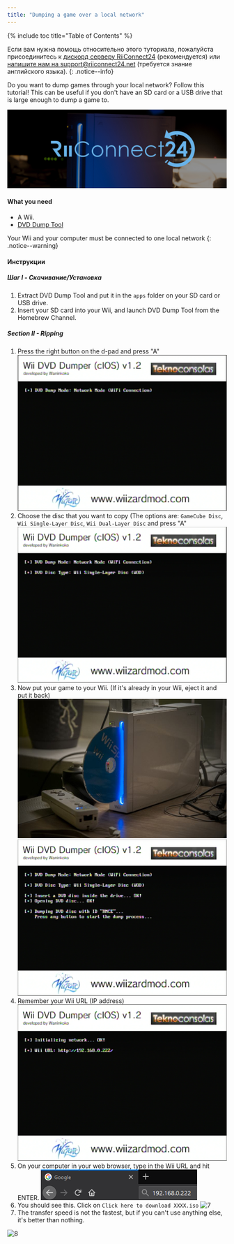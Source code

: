 ```yaml
---
title: "Dumping a game over a local network"
---
```


{% include toc title="Table of Contents" %}

Если вам нужна помощь относительно этого туториала, пожалуйста присоединитесь к [дискорд серверу RiiConnect24](https://discord.gg/b4Y7jfD) (рекомендуется) или [напишите нам на support@riiconnect24.net](mailto:support@riiconnect24.net) (требуется знание английского языка).
{: .notice--info}

Do you want to dump games through your local network? Follow this tutorial! This can be useful if you don't have an SD card or a USB drive that is large enough to dump a game to.

![RiiConnect24 Logo](/images/WiiRC24Logo.jpg)

#### What you need

* A Wii.
* [DVD Dump Tool](/assets/files/DVDDumpTool.zip)

Your Wii and your computer must be connected to one local network
{: .notice--warning}

#### Инструкции

##### Шаг I - Скачивание/Установка

1. Extract DVD Dump Tool and put it in the `apps` folder on your SD card or USB drive.
1. Insert your SD card into your Wii, and launch DVD Dump Tool from the Homebrew Channel.

##### Section II - Ripping

1. Press the right button on the d-pad and press "A" ![2](/images/DumpDiscs_LAN/2.png)
1. Choose the disc that you want to copy (The options are: `GameCube Disc`, `Wii Single-Layer Disc`, `Wii Dual-Layer Disc` and press "A" ![3](/images/DumpDiscs_LAN/3.png)
1. Now put your game to your Wii. (If it's already in your Wii, eject it and put it back) ![InsertTheDisc](/images/DumpDiscs_LAN/insertthedisc.jpg) ![4](/images/DumpDiscs_LAN/4.png)
1. Remember your Wii URL (IP address) ![5](/images/DumpDiscs_LAN/5.png)
1. On your computer in your web browser, type in the Wii URL and hit ENTER. ![6](/images/DumpDiscs_LAN/6.png)
1. You should see this. Click on `Click here to download XXXX.iso` ![7](/images/DumpDiscs_LAN/7.jpg)
1. The transfer speed is not the fastest, but if you can't use anything else, it's better than nothing.

![8](/images/DumpDiscs_LAN/8.PNG)
